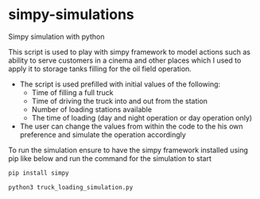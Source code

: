 # simpy-simulations
Simpy simulation with python

This script is used to play with simpy framework to model actions such as ability to serve customers in a cinema and other places which I used to apply it to storage tanks filling for the oil field operation.

- The script is used prefilled with initial values of the following:
	- Time of filling a full truck
	- Time of driving the truck into and out from the station
	- Number of loading stations available
	- The time of loading (day and night operation or day operation only)
- The user can change the values from within the code to the his own preference and simulate the operation accordingly

To run the simulation ensure to have the simpy framework installed using pip like below and run the command for the simulation to start

```bash
pip install simpy

python3 truck_loading_simulation.py
```

